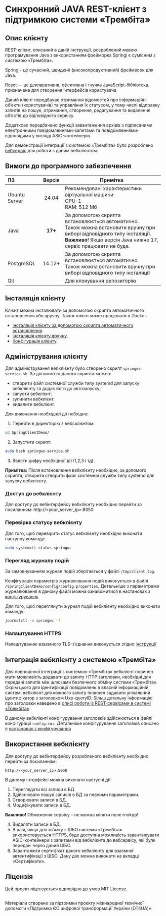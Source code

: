 # Синхронний JAVA REST-клієнт з підтримкою системи «Трембіта»

## Опис клієнту

REST-клієнт, описаний в даній інструкції, розроблений мовою програмування Java з використанням фрейморка Springі є сумісним з системою «Трембіта».

Spring - це сучасний, швидкий (високопродуктивний) фреймворк для Java.

React — це декларативна, ефективна і гнучка JavaScript-бібліотека, призначена для створення інтерфейсів користувача.

Даний клієнт передбачає отримання відомостей про інформаційні об’єкти (користувачів) та управління їх статусом, у тому числі відправку запитів на пошук, отримання, створення, редагування та видалення об’єктів до відповідного сервісу.

Додатково передбачено функції завантаження архівів з підписаними електронними повідомленнями-запитами та повідомленнями-відповідями у вигляді ASiC-контейнерів.

Для демонстрації інтеграції з системою «Трембіта» було розроблено [вебсервіс](https://github.com/MadCat-88/Trembita_J_R_SyncSrv) для роботи з даним вебклієнтом.

## Вимоги до програмного забезпечення
| ПЗ            |   Версія   | Примітка                                                                                                                                                                                               |
|:--------------|:----------:|--------------------------------------------------------------------------------------------------------------------------------------------------------------------------------------------------------|
| Ubuntu Server |   24.04    | Рекомендовані характеристики віртуальної машини:<br/> CPU: 1 <br/> RAM: 512 Мб                                                                                                                         |
| Java        | **17+**  | За допомогою скрипта встановлюється автоматично.<br/> Також можна встановити вручну при виборі відповідного типу інсталяції.<br/>**Важливо!** Якщо версія Java нижче 17, сервіс працювати не буде. |
| PostgreSQL       |   14.12+    | За допомогою скрипта встановлюється автоматично.<br/> Також можна встановити вручну при виборі відповідного типу інсталяції                                                                            |
| Git           |            | Для клонування репозиторію                                                                                                                                                                             |

## Інсталяція клієнту

Клієнт можна інсталювати за допомогою скрипта автоматичного встановлення або вручну. Також клієнт може працювати в Docker.

- [Інсталяція клієнту за допомогою скрипта автоматичного встановлення](./docs/script_installation.md).
- [Інсталяція клієнту вручну](./docs/manual_installation.md).
- [Конфігурація клієнту](./docs/configuration.md).

## Адміністрування клієнту

Для адміністрування вебклієнту було створено скрипт `springws-service.sh`.
За допомогою даного скрипта можна:
- створити файл системної служби типу systemd для запуску вебклієнту та додає його до автозапуску;
- запусти вебклієнт;
- зупинити вебклієнт;
- видалити вебклієнт.

Для виконання необхідної дії нобхідно:

1. Перейти в директорію з вебсклієнтом:

```bash
cd SpringClientDemo/
```

2. Запустити скрипт:

```bash
sudo bash springws-service.sh
```
3. Ввести цифру необхідної дії (1,2,3 і тд).

**Примітка:** Після встановлення вебклієнту необхідно, за допомого скрипта, створити створити файл системної служби типу systemd для запуску вебклієнту.

### Доступ до вебклієнту

Для доступу до вебінтерфейсу вебклієнту необхідно перейти за посиланням: http://<your_server_ip>:8050

### Перевірка статусу вебклієнту

Для того, щоб перевірити статус вебклієнту необхідно виконати наступну команду:

```bash
sudo systemctl status springwc
```

### Перегляд журналу подій

За замовчуванням журнал подій зберігається у файлі `/tmp/client.log`.

Конфігурація параметрів журналювання подій виконується в файлі `/SpringClientDemo/config/config.properties`. Детальніше з параметрами журналювання в даному файлі можна ознайомитися в настановах з [конфігурування](./docs/configuration.md).

Для того, щоб переглянути журнал подій вебклієнту необхідно виконати команду:

```bash
journalctl -u springwc -f
```

### Налаштування HTTPS
Налаштуванню взаємного TLS-зʼєднання виконується згідно [інструкції](./docs/Як_увімкнути_взаємний_TLS_у_програмі_Spring_Boot.docx)




## Інтеграція вебклієнту з системою «Трембіта»

Для повноцінної інтеграції з системою «Трембіта» вебклієнт повинен мати можливість додавати до запиту HTTP заголовки, необхідні для передачі запитів між шлюзами безпечного обміну системи «Трембіта». Окрім цього для ідентифікації повідомлень в власній інформаційній системі вебклієнт для кожного запиту повинен задавати унікальний ідентифікатор з заголовком Uxp-queryID. Більш детальну інформацію про заголовки наведено в [описі роботи із REST-сервісами в системі «Трембіта»](https://github.com/MadCat-88/Services-development-for-Trembita-system/blob/main/REST%20services%20development%20for%20Trembita%20system.md#%D0%B7%D0%B0%D0%B3%D0%BE%D0%BB%D0%BE%D0%B2%D0%BA%D0%B8-%D0%B7%D0%B0%D0%BF%D0%B8%D1%82%D1%96%D0%B2-%D0%B4%D0%BB%D1%8F-rest-%D1%81%D0%B5%D1%80%D0%B2%D1%96%D1%81%D1%96%D0%B2-%D0%BD%D0%B5%D0%BE%D0%B1%D1%85%D1%96%D0%B4%D0%BD%D1%96-%D0%B7%D0%B0%D0%B4%D0%BB%D1%8F-%D0%B7%D0%B0%D0%B1%D0%B5%D0%B7%D0%BF%D0%B5%D1%87%D0%B5%D0%BD%D0%BD%D1%8F-%D1%81%D1%83%D0%BC%D1%96%D1%81%D0%BD%D0%BE%D1%81%D1%82%D1%96-%D0%B7-%D1%81%D0%B8%D1%81%D1%82%D0%B5%D0%BC%D0%BE%D1%8E-%D1%82%D1%80%D0%B5%D0%BC%D0%B1%D1%96%D1%82%D0%B0).

В даному вебклієнті конфігурування заголовків здійснюється в файлі конфігурації `config.ini`. Детальніше конфігурування заголовків описано в [настановах з конфігурування](./docs/configuration.md)

## Використання вебклієнту

Для доступу до вебінтерфейсу розробленого вебклієнту необхідно перейти за посиланням:

```
http://<your_server_ip>:8050
```

В даному інтерфейсі можна виконати наступні дії:
1.	Переглядати всі записи в БД.
2.	Здійснювати пошук записів в БД за певними параметрами.
3.	Створювати записи в БД.
4.	Модифікувати записи в БД.

**Важливо!** Обмеження сервісу – не можна міняти поле rnokpp!

4.	Видаляти записи в БД.
5.	В разі, якщо для зв’язку з ШБО системи «Трембіта» використовується HTTPS, буде доступна можливість завантажувати ASIC-контейнери з запитами від вебклієнта до вебсервісу, які були передані через даний ШБО.
6.	Завантажити сертифікат даного вебклієнту для взаємної автентифікації з ШБО. Дану дію можна виконати на вкладці «Сертифікати».


## Ліцензія
Цей проєкт ліцензується відповідно до умов MIT License.

##
Матеріали створено за підтримки проєкту міжнародної технічної допомоги «Підтримка ЄС цифрової трансформації України (DT4UA)».
